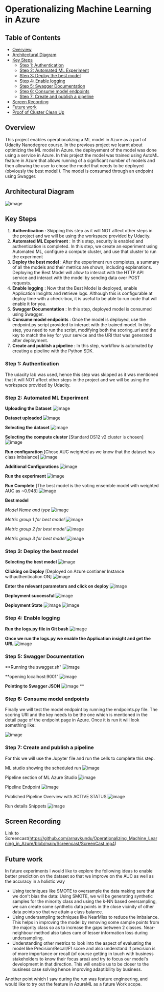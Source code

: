 # Operationalizing Machine Learning in Azure

## Table of Contents
   * [Overview](#overview)
   * [Architectural Diagram](#architectural-diagram)
   * [Key Steps](#key-steps)
       * [Step 1: Authentication](#step-1-authentication)
       * [Step 2: Automated ML Experiment](#step-2-automated-ml-experiment)
       * [Step 3: Deploy the best model](#step-3-deploy-the-best-model)
       * [Step 4: Enable logging](#step-4-enable-logging)
       * [Step 5: Swagger Documentation](#step-5-swagger-documentation)
       * [Step 6: Consume model endpoints](#step-6-consume-model-endpoints)
       * [Step 7: Create and publish a pipeline](#step-7-create-and-publish-a-pipeline)
   * [Screen Recording](#screen-recording)
   * [Future work](#Future-work)
   * [Proof of Cluster Clean Up](#Proof-of-Cluster-Clean-Up)

## Overview
This project enables operationalizing a ML model in Azure as a part of Udacity Nanodegree course. In the previous project we learnt about optimizing the ML model in Azure. the deployement of the model was done using a service in Azure. In this project the model was trained using AutoML feature in Azure that allows running of a significant number of models and then allowing the user to chose the model that needs to be deployed (obviously the best model!). The model is consumed through an endpoint using Swagger.

## Architectural Diagram

![image](https://user-images.githubusercontent.com/38326274/137786806-df9d1c40-4ab4-4a4b-8795-10fe72558eed.png)


## Key Steps
1. **Authentication** : Skipping this step as it will NOT affect other steps in the project and we will be using the workspace provided by Udacity.
2. **Automated ML Experiment** : In this step, security is enabled and authentication is completed. In this step, we create an experiment using Automated ML, configure a compute cluster, and use that cluster to run the experiment
3. **Deploy the best model** : After the experiment run completes, a summary of all the models and their metrics are shown, including explanations. Deploying the Best Model will allow to interact with the HTTP API service and interact with the model by sending data over POST requests.
4. **Enable logging** : Now that the Best Model is deployed, enable Application Insights and retrieve logs. Although this is configurable at deploy time with a check-box, it is useful to be able to run code that will enable it for you.
5. **Swagger Documentation** : In this step, deployed model is consumed using Swagger.
6. **Consume model endpoints** : Once the model is deployed, use the endpoint.py script provided to interact with the trained model. In this step, you need to run the script, modifying both the scoring_uri and the key to match the key for your service and the URI that was generated after deployment.
7. **Create and publish a pipeline** : In this step, workflow is automated by creating a pipeline with the Python SDK.


### Step 1: Authentication
The udacity lab was used, hence this step was skipped as it was mentioned that it will NOT affect other steps in the project and we will be using the workspace provided by Udacity.

### Step 2: Automated ML Experiment
   **Uploading the Dataset**
      ![image](https://user-images.githubusercontent.com/38326274/137475242-15fa77f9-1b0b-45da-8d24-0daf261105f8.png)
   
   **Dataset uploaded**
      ![image](https://user-images.githubusercontent.com/38326274/137475376-d28c282d-aec6-4c83-bd5b-f95727c1bd1c.png)
   
   **Selecting the dataset**
      ![image](https://user-images.githubusercontent.com/38326274/137475496-35d9302a-b771-4bef-b579-3b65418d8e24.png)
   
   **Selecting the compute cluster** [Standard DS12 v2 cluster is chosen]
      ![image](https://user-images.githubusercontent.com/38326274/137475795-f31166a7-9f8b-40e4-9eb4-77b23744b3a7.png)
   
   **Run configuration** [Chose AUC weighted as we know that the dataset has class imbalance]
      ![image](https://user-images.githubusercontent.com/38326274/137476184-196809b0-0813-4bcd-857f-e0c49c6f3a28.png)
   
   **Additional Configurations**
      ![image](https://user-images.githubusercontent.com/38326274/137476496-4ae85f6e-a489-43bb-9a03-4aec1598067f.png)
   
   **Run the experiment**
      ![image](https://user-images.githubusercontent.com/38326274/137476624-edc1484a-10bb-477c-819f-e21cb0231795.png)

   **Run Complete** [The best model is the voting ensemble model with weighted AUC as ~0.948]
      ![image](https://user-images.githubusercontent.com/38326274/137478957-59add80a-7152-4736-8ffb-f593e8c4dc52.png)

   **Best model**
   
   *Model Name and type*
      ![image](https://user-images.githubusercontent.com/38326274/137479333-64d47c75-680f-45bd-9f6a-e321df796eb1.png)
      
   *Metric group 1 for best model*
      ![image](https://user-images.githubusercontent.com/38326274/137479437-fd1f4bec-6d26-4f9c-a049-0777a9103dbc.png)

   *Metric group 2 for best model*
      ![image](https://user-images.githubusercontent.com/38326274/137479654-70a7079c-3608-4fd7-9c6b-b869202fafb5.png)

   *Metric group 3 for best model*
      ![image](https://user-images.githubusercontent.com/38326274/137479754-6f6764b2-f18c-4b5d-b3be-8a2c56bc9022.png)


### Step 3: Deploy the best model

  **Selecting the best model**
    ![image](https://user-images.githubusercontent.com/38326274/137480275-5bb97e78-f74a-4b31-9d9d-28aee41c9082.png)

  **Clicking on Deploy** [Deployed on Azure contianer Instance withauthentication ON]
    ![image](https://user-images.githubusercontent.com/38326274/137480332-120e33b1-570f-4c0e-9d81-43dfcab76453.png)

  **Enter the relevant parameters and click on deploy**
    ![image](https://user-images.githubusercontent.com/38326274/137480446-685f61b8-fe95-42fd-960d-ab31fc5f9a42.png)

  **Deployment successful**
    ![image](https://user-images.githubusercontent.com/38326274/137482366-f3304e35-0aa0-4de8-ba38-6e184c4f9e59.png)

  **Deployment State**
    ![image](https://user-images.githubusercontent.com/38326274/137482512-ea49f047-3599-4907-8990-9b653546aae0.png)
    ![image](https://user-images.githubusercontent.com/38326274/137482840-0d58d00f-5d64-433a-8700-6065f63f0ada.png)


    
### Step 4: Enable logging

  **Run the logs.py file in Git bash**
  ![image](https://user-images.githubusercontent.com/38326274/137484220-abe01208-580a-48e8-b7a1-37b850cc46ed.png)

  **Once we run the logs.py we enable the Application insight and get the URL**
  ![image](https://user-images.githubusercontent.com/38326274/137485366-ddc6d99e-ddbb-46ed-9ef5-dd1bfea63d85.png)


### Step 5: Swagger Documentation

  **Running the swagger.sh"
  ![image](https://user-images.githubusercontent.com/38326274/137497124-ad63c187-027d-43d6-a936-8f5b18b2d8a8.png)
  
  **opening localhost:9001"
  ![image](https://user-images.githubusercontent.com/38326274/137497240-1682eaf7-6cbe-4494-a4ee-c01177c4f957.png)

  **Pointing to Swagger JSON**
  ![image](https://user-images.githubusercontent.com/38326274/137497742-b5e870e3-7b00-4dcd-afa7-b6406812ba69.png)
  **

### Step 6: Consume model endpoints
  Finally we will test the model endpoint by running the endpoints.py file. The scoring URI and the key needs to be the one which is mentioned in the detail page of the endpoint page in Azure. Once it is run it will look something like:
  
  ![image](https://user-images.githubusercontent.com/38326274/137760452-8fbcc021-0118-46c7-99c9-41da23f78dfa.png)


### Step 7: Create and publish a pipeline
   For this we will use the Jupyter file and run the cells to complete this step.
   
   ML studio showing the scheduled run
   ![image](https://user-images.githubusercontent.com/38326274/137980409-1210ec35-e258-4952-8789-7abc81d1c44a.png)

   Pipeline section of ML Azure Studio
   ![image](https://user-images.githubusercontent.com/38326274/137767728-6711e46f-87a9-4c54-a80e-84b526af3af5.png)
   
   Pipeline Endpoint
   ![image](https://user-images.githubusercontent.com/38326274/137767834-5b5b4c08-a699-4d7f-8d62-fa94c8c9257c.png)

   Published Pipeline Overview with ACTIVE STATUS
   ![image](https://user-images.githubusercontent.com/38326274/137768016-491aa14d-d5d0-4b48-acc1-06e3007d82b6.png)

   Run details Snippets
   ![image](https://user-images.githubusercontent.com/38326274/137768239-f66ba926-c253-4d7c-97fe-ab890d457056.png)


   
## Screen Recording
Link to Screencast(https://github.com/arnavkundu/Operationalizing_Machine_Learning_in_Azure/blob/main/Screencast/ScreenCast.mp4)

## Future work
  In future experiments I would like to explore the following ideas to enable better prediction on the dataset so that we improve on the AUC as well as the accuracy in a holistic way

   - Using techniques like SMOTE to oversample the data making sure that we don't bias the data: Using SMOTE, we will be generating synthetic samples for the minority class and using the k-NN based oversampling, we can create some synthetic data points in the close vicinity of other data points so that we attain a class balance.
   - Using undersampling techniques like NearMiss to reduce the imbalance. This helps in improving the model by removing some sample points from the majority class so as to increase the gaps between 2 classes. Near-neighbour method also takes care of lesser information loss during undersampling.
   - Understanding other metrics to look into the aspect of evaluating the model like Precision/Recall/F1 score and also understand if precision is of more importance or recall (of course getting in touch with business stakeholders to know their focus area) and try to focus our model's development in that direction. This will enable us to be closer to the business case solving hence improving adaptibility by business.

  Another point which I saw during the run was feature engineering, and would like to try out the feature in AzureML as a future Work scope.
